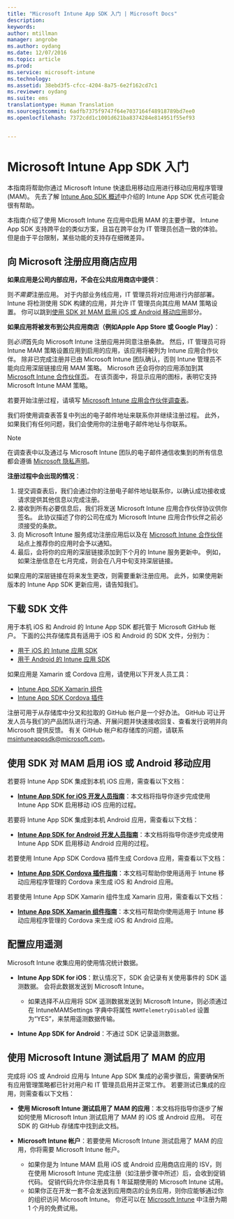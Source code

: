 ```yaml
---
title: "Microsoft Intune App SDK 入门 | Microsoft Docs"
description: 
keywords: 
author: mtillman
manager: angrobe
ms.author: oydang
ms.date: 12/07/2016
ms.topic: article
ms.prod: 
ms.service: microsoft-intune
ms.technology: 
ms.assetid: 38ebd3f5-cfcc-4204-8a75-6e2f162cd7c1
ms.reviewer: oydang
ms.suite: ems
translationtype: Human Translation
ms.sourcegitcommit: 6adfb7375f9747f64e7037164f48918789bd7ee0
ms.openlocfilehash: 7372cdd1c1001d621ba8374284e814951f55ef93


---
```


# <a name="get-started-with-the-microsoft-intune-app-sdk"></a>Microsoft Intune App SDK 入门

本指南将帮助你通过 Microsoft Intune 快速启用移动应用进行移动应用程序管理 (MAM)。 先去了解 [Intune App SDK 概述](intune-app-sdk.md)中介绍的 Intune App SDK 优点可能会很有帮助。

本指南介绍了使用 Microsoft Intune 在应用中启用 MAM 的主要步骤。 Intune App SDK 支持跨平台的类似方案，且旨在跨平台为 IT 管理员创造一致的体验。 但是由于平台限制，某些功能的支持存在细微差异。

## <a name="register-your-store-app-with-microsoft"></a>向 Microsoft 注册应用商店应用

**如果应用是公司内部应用，不会在公共应用商店中提供**：

则*不需要*注册应用。 对于内部业务线应用，IT 管理员将对应用进行内部部署。 Intune 将检测使用 SDK 构建的应用，并允许 IT 管理员向其应用 MAM 策略设置。 你可以跳到[使用 SDK 对 MAM 启用 iOS 或 Android 移动应用](#enable-your-ios-or-android-mobile-app-for-mam-with-the-sdk)部分。

**如果应用将被发布到公共应用商店（例如Apple App Store 或 Google Play）**：

则*必须*首先向 Microsoft Intune 注册应用并同意注册条款。 然后，IT 管理员可将 Intune MAM 策略设置应用到启用的应用，该应用将被列为 Intune 应用合作伙伴。 除非已完成注册并已由 Microsoft Intune 团队确认，否则 Intune 管理员不能向应用深层链接应用 MAM 策略。 Microsoft 还会将你的应用添加到其 [Microsoft Intune 合作伙伴页](https://www.microsoft.com/en-us/cloud-platform/microsoft-intune-apps)。 在该页面中，将显示应用的图标，表明它支持 Microsoft Intune MAM 策略。

若要开始注册过程，请填写 [Microsoft Intune 应用合作伙伴调查表](https://forms.office.com/Pages/ResponsePage.aspx?id=v4j5cvGGr0GRqy180BHbR6oOVGFZ3pxJmwSN1N_eXwJUQUc5Mkw2UVU0VzI5WkhQOEYyMENWNDBWRS4u)。

我们将使用调查表答复中列出的电子邮件地址来联系你并继续注册过程。 此外，如果我们有任何问题，我们会使用你的注册电子邮件地址与你联系。

> [!NOTE]
> 在调查表中以及通过与 Microsoft Intune 团队的电子邮件通信收集到的所有信息都会遵循 [Microsoft 隐私声明](https://www.microsoft.com/en-us/privacystatement/default.aspx)。

**注册过程中会出现的情况**：

1. 提交调查表后，我们会通过你的注册电子邮件地址联系你，以确认成功接收或请求提供其他信息以完成注册。
2. 接收到所有必要信息后，我们将发送 Microsoft Intune 应用合作伙伴协议供你签名。 此协议描述了你的公司在成为 Microsoft Intune 应用合作伙伴之前必须接受的条款。
3. 向 Microsoft Intune 服务成功注册应用后以及在 [Microsoft Intune 合作伙伴](https://www.microsoft.com/en-us/cloud-platform/microsoft-intune-apps)站点上推荐你的应用时会予以通知。
4. 最后，会将你的应用的深层链接添加到下个月的 Intune 服务更新中。 例如，如果注册信息在七月完成，则会在八月中旬支持深层链接。

如果应用的深层链接在将来发生更改，则需要重新注册应用。 此外，如果使用新版本的 Intune App SDK 更新应用，请告知我们。



## <a name="download-the-sdk-files"></a>下载 SDK 文件

用于本机 iOS 和 Android 的 Intune App SDK 都托管于 Microsoft GitHub 帐户。 下面的公共存储库具有适用于 iOS 和 Android 的 SDK 文件，分别为：

* [用于 iOS 的 Intune 应用 SDK](https://github.com/msintuneappsdk/ms-intune-app-sdk-ios)
* [用于 Android 的 Intune 应用 SDK](https://github.com/msintuneappsdk/ms-intune-app-sdk-android)

如果应用是 Xamarin 或 Cordova 应用，请使用以下开发人员工具：

* [Intune App SDK Xamarin 组件](https://github.com/msintuneappsdk/intune-app-sdk-xamarin)
* [Intune App SDK Cordova 插件](https://github.com/msintuneappsdk/cordova-plugin-ms-intune-mam)

注册可用于从存储库中分叉和拉取的 GitHub 帐户是一个好办法。 GitHub 可让开发人员与我们的产品团队进行沟通、开展问题并快速接收回复、查看发行说明并向 Microsoft 提供反馈。 有关 GitHub 帐户和存储库的问题，请联系 msintuneappsdk@microsoft.com。





## <a name="enable-your-ios-or-android-mobile-app-for-mam-with-the-sdk"></a>使用 SDK 对 MAM 启用 iOS 或 Android 移动应用

若要将 Intune App SDK 集成到本机 iOS 应用，需查看以下文档：

* **[Intune App SDK for iOS 开发人员指南](intune-app-sdk-ios.md)**：本文档将指导你逐步完成使用 Intune App SDK 启用移动 iOS 应用的过程。


若要将 Intune App SDK 集成到本机 Android 应用，需查看以下文档：

* **[Intune App SDK for Android 开发人员指南](intune-app-sdk-android.md)**：本文档将指导你逐步完成使用 Intune App SDK 启用移动 Android 应用的过程。

若要使用 Intune App SDK Cordova 插件生成 Cordova 应用，需查看以下文档：

* **[Intune App SDK Cordova 插件指南](intune-app-sdk-cordova.md)**：本文档可帮助你使用适用于 Intune 移动应用程序管理的 Cordova 来生成 iOS 和 Android 应用。

若要使用 Intune App SDK Xamarin 组件生成 Xamarin 应用，需查看以下文档：

* **[Intune App SDK Xamarin 组件指南](intune-app-sdk-xamarin.md)**：本文档可帮助你使用适用于 Intune 移动应用程序管理的 Cordova 来生成 iOS 和 Android 应用。




## <a name="configure-telemetry-for-your-app"></a>配置应用遥测

Microsoft Intune 收集应用的使用情况统计数据。

* **Intune App SDK for iOS**：默认情况下，SDK 会记录有关使用事件的 SDK 遥测数据。 会将此数据发送到 Microsoft Intune。

    * 如果选择不从应用将 SDK 遥测数据发送到 Microsoft Intune，则必须通过在 IntuneMAMSettings 字典中将属性 `MAMTelemetryDisabled` 设置为“YES”，来禁用遥测数据传输。

* **Intune App SDK for Android**：不通过 SDK 记录遥测数据。

## <a name="test-your-mam-enabled-app-with-microsoft-intune"></a>使用 Microsoft Intune 测试启用了 MAM 的应用

完成将 iOS 或 Android 应用与 Intune App SDK 集成的必需步骤后，需要确保所有应用管理策略都已针对用户和 IT 管理员启用并正常工作。 若要测试已集成的应用，则需查看以下文档：

<!--TODO-->

* **使用 Microsoft Intune 测试启用了 MAM 的应用**：本文档将指导你逐步了解如何使用 Microsoft Intun 测试启用了 MAM 的 iOS 或 Android 应用。 可在 SDK 的 GitHub 存储库中找到此文档。

* **Microsoft Intune 帐户**：若要使用 Microsoft Intune 测试启用了 MAM 的应用，你将需要 Microsoft Intune 帐户。
    * 如果你是为 Intune MAM 启用 iOS 或 Android 应用商店应用的 ISV，则在使用 Microsoft Intune 完成注册（如注册步骤中所述）后，会收到促销代码。 促销代码允许你注册具有 1 年延期使用的 Microsoft Intune 试用。
    * 如果你正在开发一套不会发送到应用商店的业务应用，则你应能够通过你的组织访问 Microsoft Intune。 你还可以在 [Microsoft Intune](https://portal.office.com/Signup/Signup.aspx?OfferId=40BE278A-DFD1-470a-9EF7-9F2596EA7FF9&dl=INTUNE_A&ali=1#0) 中注册为期 1 个月的免费试用。



<!--HONumber=Dec16_HO2-->


